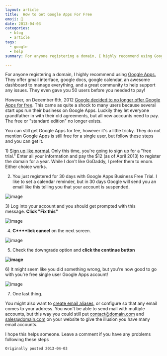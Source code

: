 ```yaml
---
layout: article
title:  How to Get Google Apps For Free
emoji: 📝
date: 2013-04-03
categories: 
  - blog
  - article
tags:
  - google
  - help
summary: For anyone registering a domain, I highly recommend using Google Apps. They offer gmail interface, google docs, google calendar, an awesome dashboard to manage everything, and a great community to help support any issues. They even gave you 50 users before you needed to pay! [...]

---
```


For anyone registering a domain, I highly recommend using [Google Apps.](http://www.google.com/enterprise/apps/business/products.html) They offer gmail interface, google docs, google calendar, an awesome dashboard to manage everything, and a great community to help support any issues. They even gave you 50 users before you needed to pay!

However, on December 6th, 2012&nbsp;[Google decided to no longer offer Google Apps for free](http://support.google.com/a/bin/answer.py?hl=en&amp;answer=2855120). This came as quite a shock to many users because several start ups run their business on Google Apps. Luckily they let everyone grandfather in with their old agreements, but all new accounts need to pay. The free or "standard edition" no longer exists.&nbsp;

You can still get Google Apps for fee, however it's a little tricky. They do not mention Google Apps is still free for a single user, but follow these steps and you can get it.

1)&nbsp;[Sign up like normal](http://www.google.com/enterprise/apps/business/). Only this time, you're going to sign up for a "free trial." Enter all your information and pay the $12 (as of April 2013) to register the domain for a year. While I don't like GoDaddy, I prefer them to enom. Either choice works.

2) You just registered for&nbsp;30 days with Google Apps Business Free Trial. I like to set a calendar reminder, but in 30 days Google will send you an email like this telling you that your account is suspended.

![image](https://66.media.tumblr.com/99a3d36758d42003eed1c6020031f570/tumblr_inline_mkowh9r6sr1qz4rgp.png)

3)&nbsp;Log into your account and you should get prompted with this message.&nbsp;**Click "Fix this"**

![image](https://66.media.tumblr.com/1f1d06018689f36269ffb7c50676c0d7/tumblr_inline_mkowi9vDSD1qz4rgp.png)

4) **C****lick cancel** on the next screen.

![image](https://66.media.tumblr.com/a58f1a78f1a1fe6e63868956553de776/tumblr_inline_mkowk6BhVU1qz4rgp.png)

5) Check the downgrade option and **click the continue button**

**![image](https://66.media.tumblr.com/27aed14c7cb4925c7df3565af5cf5183/tumblr_inline_mkowkuCboP1qz4rgp.png)**

6)&nbsp;It might seem like you did something wrong, but you're now good to go with you're free single user Google Apps account!

![image](https://66.media.tumblr.com/6f54a519322da28c009a4caa6f0b3b23/tumblr_inline_mkowmxMMfn1qz4rgp.png)

7) One last thing.

You might also want to [create email aliases](http://support.google.com/a/bin/answer.py?hl=en&amp;answer=182527), or configure so that any email comes to your address. You won't be able to send mail with multiple accounts, but this way you could still put contact@domain.com and sales@domain.com on your website to give the illusion you have many email accounts.

I hope this helps someone. Leave a comment if you have any problems following these steps

`Originally posted 2013-04-03`